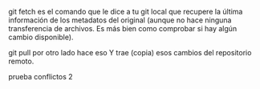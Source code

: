 git fetch 
es el comando que le dice a tu git local que recupere la última información de los metadatos del original (aunque no hace ninguna transferencia de archivos. Es más bien como comprobar si hay algún cambio disponible).

git pull por otro lado hace eso Y trae (copia) esos cambios del repositorio remoto.

prueba conflictos 2